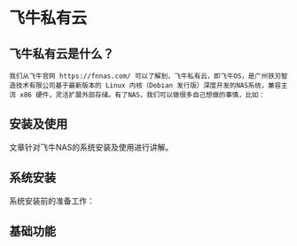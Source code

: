# 飞牛私有云

## 飞牛私有云是什么？
    我们从飞牛官网 https://fnnas.com/ 可以了解到，飞牛私有云，即飞牛OS，是广州铁刃智造技术有限公司基于最新版本的 Linux 内核（Debian 发行版）深度开发的NAS系统，兼容主流 x86 硬件，灵活扩展外部存储。有了NAS，我们可以做很多自己想做的事情，比如：

## 安装及使用

文章针对飞牛NAS的系统安装及使用进行讲解。

## 系统安装
系统安装前的准备工作：




##  基础功能
